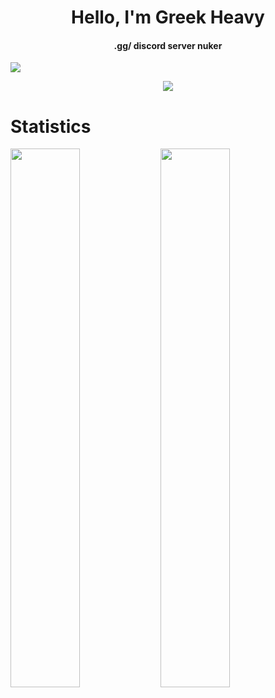 <h1 align="center">Hello, I'm Greek Heavy</h1>
<h4 align="center">.gg/ discord server nuker</h4>

![](https://komarev.com/ghpvc/?username=GreekHeavy1448)


<p align="center">
  <a href="https://github.com/GreekHeavy1448">
    <p align="center">
    <img src="https://lanyard-profile-readme.vercel.app/api/961276436939948053?hideTimestamp=true&idleMessage=Freelance%20and%20Self-Taught%20Developer.&hideBadges=true"/>
     </a>
  </p>
  
# Statistics
<img align="left" width="47%" src="https://github-readme-stats.vercel.app/api?username=GreekHeavy1448&show_icons=true&theme=dark" />
<img align="left" width="47%" src="https://github-readme-stats.vercel.app/api/top-langs/?username=GreekHeavy1448&theme=dark" />
